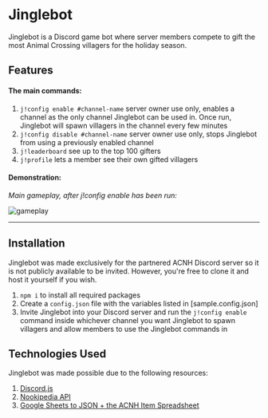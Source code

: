 # Jinglebot

Jinglebot is a Discord game bot where server members compete to gift the most Animal Crossing villagers for the holiday season.

## Features

#### The main commands:

1. `j!config enable #channel-name` server owner use only, enables a channel as the only channel Jinglebot can be used in. Once run, Jinglebot will spawn villagers in the channel every few minutes
1. `j!config disable #channel-name` server owner use only, stops Jinglebot from using a previously enabled channel
1. `j!leaderboard` see up to the top 100 gifters
1. `j!profile` lets a member see their own gifted villagers

#### Demonstration:

_Main gameplay, after j!config enable has been run:_

![gameplay](https://imgur.com/ZcXyxyF.gif)

---

## Installation

Jinglebot was made exclusively for the partnered ACNH Discord server so it is not publicly available to be invited. However, you're free to clone it and host it yourself if you wish.

1. `npm i` to install all required packages
1. Create a `config.json` file with the variables listed in [sample.config.json]
1. Invite Jinglebot into your Discord server and run the `j!config enable` command inside whichever channel you want Jinglebot to spawn villagers and allow members to use the Jinglebot commands in

## Technologies Used

Jinglebot was made possible due to the following resources:

1. [Discord.js](https://discord.js.org/#/)
1. [Nookipedia API](https://api.nookipedia.com/)
1. [Google Sheets to JSON + the ACNH Item Spreadsheet](https://github.com/acdb-team/google-sheets-to-json)
